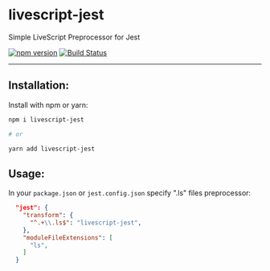 # livescript-jest

Simple LiveScript Preprocessor for Jest

[![npm version](https://badge.fury.io/js/livescript-jest.svg)](https://badge.fury.io/js/livescript-jest)
[![Build Status](https://travis-ci.org/kolotaev/livescript-jest.svg?branch=master)](https://travis-ci.org/kolotaev/livescript-jest)

----

## Installation:

Install with npm or yarn:

```bash
npm i livescript-jest

# or

yarn add livescript-jest
```

## Usage:

In your `package.json` or `jest.config.json` specify ".ls" files preprocessor:

```json
  "jest": {
    "transform": {
      "^.+\\.ls$": "livescript-jest",
    },
    "moduleFileExtensions": [
      "ls",
    ]
  }
```

